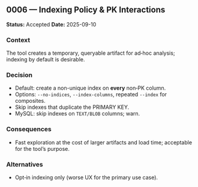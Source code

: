 ## 0006 — Indexing Policy & PK Interactions

**Status:** Accepted
**Date:** 2025-09-10

### Context

The tool creates a temporary, queryable artifact for ad‑hoc analysis; indexing by default is desirable.

### Decision

* Default: create a non-unique index on **every** non‑PK column.
* Options: `--no-indices`, `--index-columns`, repeated `--index` for composites.
* Skip indexes that duplicate the PRIMARY KEY.
* MySQL: skip indexes on `TEXT/BLOB` columns; warn.

### Consequences

* Fast exploration at the cost of larger artifacts and load time; acceptable for the tool’s purpose.

### Alternatives

* Opt‑in indexing only (worse UX for the primary use case).
